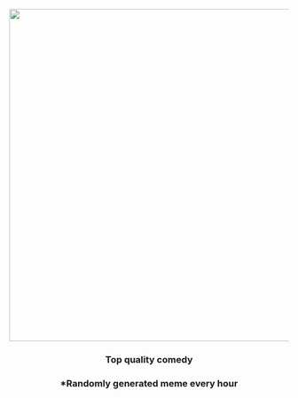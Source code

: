 <p align="center">
        <img src="https://i.redd.it/fj02n8mpx3y81.gif" width="600" height="600">
        </p>
        <h3 align="center">Top quality comedy</h3>
        <h3 align="center">*Randomly generated meme every hour</h3>
    